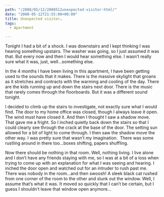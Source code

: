 ```yaml
---
path: "/2008/05/12/2008512unexpected-visitor-html/" 
date: "2008-05-12T21:55:00+00:00" 
title: Unexpected visitor…
tags:
  - Apartment

---
```


  <p>
    Tonight I had a bit of a shock. I was downstairs and I kept thinking I was hearing something upstairs. The washer was going, so I just assumed it was that. But every now and then I would hear something else. I wasn&#8217;t really sure what it was, just, well&#8230;something else.
  </p>
  
  <p>
    In the 4 months I have been living in this apartment, I have been getting used to the sounds that it makes. There is the massive skylight that groans as it stretches and contracts with the warming and cooling of the day. There are the kids running up and down the stairs next door. There is the music that rarely comes through the floorboards. But it was a different sound tonight.
  </p>
  
  <p>
    I decided to climb up the stairs to investigate, not exactly sure what I would find. The door to my home office was closed, though I always leave it open. The wind must have closed it. And then I thought I saw a shadow move. That gave me a fright. So I inched quietly back down the stairs so that I could clearly see through the crack at the base of the door. The setting sun allowed for a bit of light to come through. I then saw the shadow move the other way. I was pretty sure that wasn&#8217;t my imagination.&nbsp; There was some rustling around in there too&#8230;boxes shifting, papers shuffling.
  </p>
  
  <p>
    Now there should be nothing in that room. Well, nothing living. I live alone and I don&#8217;t have any friends staying with me, so I was at a bit of a loss when trying to come up with an explanation for what I was seeing and hearing. I inched the door open and watched out for an intruder to rush past me. There was nobody in the room&#8230;and then swoosh! A sleek black cat rushed from one corner of the room to the other and slunk out the window. Well, I assume that&#8217;s what it was. It moved so quickly that I can&#8217;t be certain, but I guess I shouldn&#8217;t leave that window open anymore&#8230;
  </p>
</div>